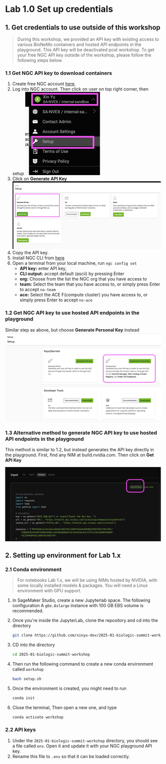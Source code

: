 # Lab 1.0 Set up credentials



## 1. Get credentials to use outside of this workshop

> During this workshop, we provided an API key with existing access to various BioNeMo containers and hosted API endpoints in the playground. This API key will be deactivated post workshop. To get your free NGC API key outside of the workshop, please follow the following steps below.


### 1.1 Get NGC API key to download containers 

1. Create free NGC account [here](https://ngc.nvidia.com). 
2. Log into NGC account. Then click on user on top right corner, then setup
    ![ngc-apikey-1.jpg](../images/ngc-apikey-1.jpg)
4. Click on **Generate API Key** 
    ![ngc-apikey-2](../images/ngc-apikey-2.jpg)
5. Copy the API key. 
6. Install NGC CLI from [here](https://org.ngc.nvidia.com/setup/installers/cli) 
7. Open a terminal from your local machine, run `ngc config set`
   - **API key:** enter API key, 
   - **CLI output:** accept default (ascii) by pressing Enter 
   - **org:** Choose from the list the NGC org that you have access to
   - **team:** Select the team that you have access to, or simply press Enter to accept `no-team`
   - **ace:** Select the ACE F(compute cluster) you have access to, or simply press Enter to accept `no-ace`

### 1.2 Get NGC API key to use hosted API endpoints in the playground

Similar step as above, but choose **Generate Personal Key** instead
![ngc-apikey-3](../images/ngc-apikey-3.jpg)


### 1.3 Alternative method to generate NGC API key to use hosted API endpoints in the playground

This method is similar to 1.2, but instead generates the API key directly in the playground. First, find any NIM at build.nvidia.com. Then click on **Get API Key**

![ngc-apikey-4](../images/ngc-apikey-4.jpg)


## 2. Setting up environment for Lab 1.x

### 2.1 Conda environment

> For notebooks Lab 1.x, we will be using NIMs hosted by NVIDIA, with some locally installed models & packages. You will need a Linux environment with GPU support. 

1. In SageMaker Studio, create a new Jupyterlab space. The following configuration 
   A `g6e.8xlarge` instance with 100 GB EBS volume is recommended. 

2. Once you're inside the JupyterLab, clone the repository and cd into the directory
    ```bash
    git clone https://github.com/xinyu-dev/2025-01-biologic-summit-workshop.git
    ```
3. CD into the directory
    ```bash
    cd 2025-01-biologic-summit-workshop
    ```
4. Then run the following command to create a new conda environment called `workshop`
    ```bash
    bash setup.sh
    ```
5. Once the environment is created, you might need to run 
    ```bash
    conda init
    ```
6. Close the terminal, Then open a new one, and type
    ```bash
    conda activate workshop
    ```

### 2.2 API keys
1. Under the `2025-01-biologic-summit-workshop` directory, you should see a file called `env`. Open it and update it with your NGC playground API key. 
2. Rename this file to `.env` so that it can be loaded correctly. 


